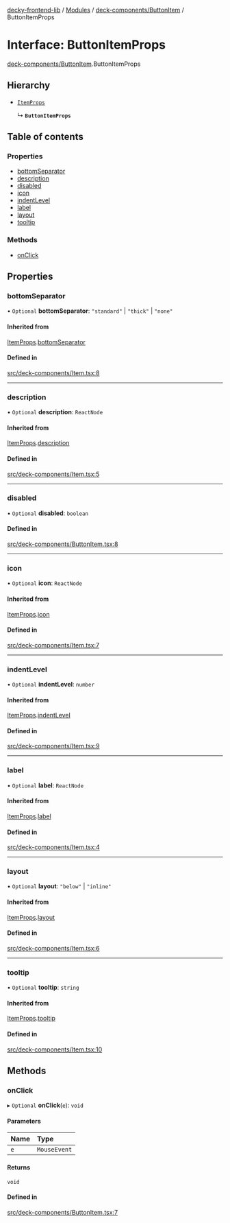 [decky-frontend-lib](../README.md) / [Modules](../modules.md) / [deck-components/ButtonItem](../modules/deck_components_ButtonItem.md) / ButtonItemProps

# Interface: ButtonItemProps

[deck-components/ButtonItem](../modules/deck_components_ButtonItem.md).ButtonItemProps

## Hierarchy

- [`ItemProps`](deck_components_Item.ItemProps.md)

  ↳ **`ButtonItemProps`**

## Table of contents

### Properties

- [bottomSeparator](deck_components_ButtonItem.ButtonItemProps.md#bottomseparator)
- [description](deck_components_ButtonItem.ButtonItemProps.md#description)
- [disabled](deck_components_ButtonItem.ButtonItemProps.md#disabled)
- [icon](deck_components_ButtonItem.ButtonItemProps.md#icon)
- [indentLevel](deck_components_ButtonItem.ButtonItemProps.md#indentlevel)
- [label](deck_components_ButtonItem.ButtonItemProps.md#label)
- [layout](deck_components_ButtonItem.ButtonItemProps.md#layout)
- [tooltip](deck_components_ButtonItem.ButtonItemProps.md#tooltip)

### Methods

- [onClick](deck_components_ButtonItem.ButtonItemProps.md#onclick)

## Properties

### bottomSeparator

• `Optional` **bottomSeparator**: ``"standard"`` \| ``"thick"`` \| ``"none"``

#### Inherited from

[ItemProps](deck_components_Item.ItemProps.md).[bottomSeparator](deck_components_Item.ItemProps.md#bottomseparator)

#### Defined in

[src/deck-components/Item.tsx:8](https://github.com/SteamDeckHomebrew/decky-frontend-lib/blob/678ba21/src/deck-components/Item.tsx#L8)

___

### description

• `Optional` **description**: `ReactNode`

#### Inherited from

[ItemProps](deck_components_Item.ItemProps.md).[description](deck_components_Item.ItemProps.md#description)

#### Defined in

[src/deck-components/Item.tsx:5](https://github.com/SteamDeckHomebrew/decky-frontend-lib/blob/678ba21/src/deck-components/Item.tsx#L5)

___

### disabled

• `Optional` **disabled**: `boolean`

#### Defined in

[src/deck-components/ButtonItem.tsx:8](https://github.com/SteamDeckHomebrew/decky-frontend-lib/blob/678ba21/src/deck-components/ButtonItem.tsx#L8)

___

### icon

• `Optional` **icon**: `ReactNode`

#### Inherited from

[ItemProps](deck_components_Item.ItemProps.md).[icon](deck_components_Item.ItemProps.md#icon)

#### Defined in

[src/deck-components/Item.tsx:7](https://github.com/SteamDeckHomebrew/decky-frontend-lib/blob/678ba21/src/deck-components/Item.tsx#L7)

___

### indentLevel

• `Optional` **indentLevel**: `number`

#### Inherited from

[ItemProps](deck_components_Item.ItemProps.md).[indentLevel](deck_components_Item.ItemProps.md#indentlevel)

#### Defined in

[src/deck-components/Item.tsx:9](https://github.com/SteamDeckHomebrew/decky-frontend-lib/blob/678ba21/src/deck-components/Item.tsx#L9)

___

### label

• `Optional` **label**: `ReactNode`

#### Inherited from

[ItemProps](deck_components_Item.ItemProps.md).[label](deck_components_Item.ItemProps.md#label)

#### Defined in

[src/deck-components/Item.tsx:4](https://github.com/SteamDeckHomebrew/decky-frontend-lib/blob/678ba21/src/deck-components/Item.tsx#L4)

___

### layout

• `Optional` **layout**: ``"below"`` \| ``"inline"``

#### Inherited from

[ItemProps](deck_components_Item.ItemProps.md).[layout](deck_components_Item.ItemProps.md#layout)

#### Defined in

[src/deck-components/Item.tsx:6](https://github.com/SteamDeckHomebrew/decky-frontend-lib/blob/678ba21/src/deck-components/Item.tsx#L6)

___

### tooltip

• `Optional` **tooltip**: `string`

#### Inherited from

[ItemProps](deck_components_Item.ItemProps.md).[tooltip](deck_components_Item.ItemProps.md#tooltip)

#### Defined in

[src/deck-components/Item.tsx:10](https://github.com/SteamDeckHomebrew/decky-frontend-lib/blob/678ba21/src/deck-components/Item.tsx#L10)

## Methods

### onClick

▸ `Optional` **onClick**(`e`): `void`

#### Parameters

| Name | Type |
| :------ | :------ |
| `e` | `MouseEvent` |

#### Returns

`void`

#### Defined in

[src/deck-components/ButtonItem.tsx:7](https://github.com/SteamDeckHomebrew/decky-frontend-lib/blob/678ba21/src/deck-components/ButtonItem.tsx#L7)
